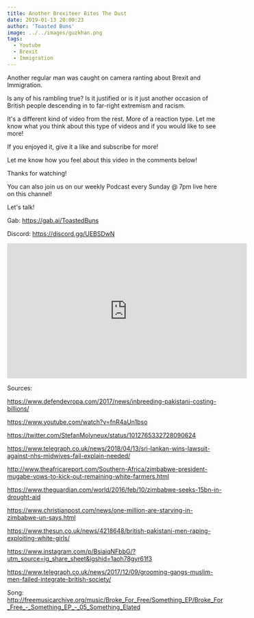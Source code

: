 ```yaml
---
title: Another Brexiteer Bites The Dust
date: 2019-01-13 20:00:23
author: 'Toasted Buns'
image: ../../images/guzkhan.png
tags:
  - Youtube
  - Brexit
  - Immigration
---
```


Another regular man was caught on camera ranting about Brexit and Immigration.

Is any of his rambling true? Is it justified or is it just another occasion of British people descending in to far-right extremism and racism.

It's a different kind of video from the rest. More of a reaction type. Let me know what you think about this type of videos and if you would like to see more!

If you enjoyed it, give it a like and subscribe for more!

Let me know how you feel about this video in the comments below!

Thanks for watching!

You can also join us on our weekly Podcast every Sunday @ 7pm live here on this channel!

Let's talk!

Gab: https://gab.ai/ToastedBuns

Discord: https://discord.gg/UEBSDwN

<iframe width="560" height="315" src="https://www.youtube.com/embed/Jzojtpj0uaw" frameborder="0" allow="accelerometer; autoplay; encrypted-media; gyroscope; picture-in-picture" allowfullscreen></iframe>

Sources:

https://www.defendevropa.com/2017/news/inbreeding-pakistani-costing-billions/

https://www.youtube.com/watch?v=fnR4aUn1bso

https://twitter.com/StefanMolyneux/status/1012765332728090624

https://www.telegraph.co.uk/news/2018/04/13/sri-lankan-wins-lawsuit-against-nhs-midwives-fail-explain-needed/

http://www.theafricareport.com/Southern-Africa/zimbabwe-president-mugabe-vows-to-kick-out-remaining-white-farmers.html

https://www.theguardian.com/world/2016/feb/10/zimbabwe-seeks-15bn-in-drought-aid

https://www.christianpost.com/news/one-million-are-starving-in-zimbabwe-un-says.html

https://www.thesun.co.uk/news/4218648/british-pakistani-men-raping-exploiting-white-girls/

https://www.instagram.com/p/BsiaiqNFbbG/?utm_source=ig_share_sheet&igshid=1aoh78gyr61f3

https://www.telegraph.co.uk/news/2017/12/09/grooming-gangs-muslim-men-failed-integrate-british-society/

Song: http://freemusicarchive.org/music/Broke_For_Free/Something_EP/Broke_For_Free_-_Something_EP_-_05_Something_Elated
